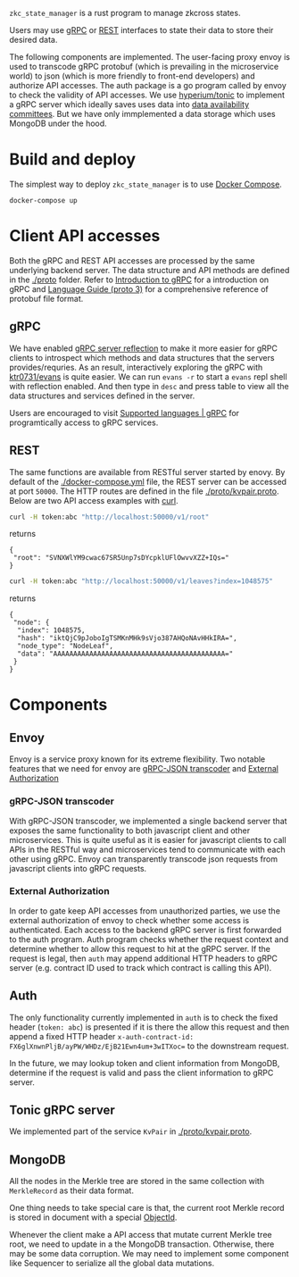`zkc_state_manager` is a rust program to manage zkcross states.

Users may use [gRPC](https://grpc.io/) or [REST](https://en.wikipedia.org/wiki/Representational_state_transfer) interfaces to state their data to
store their desired data.

The following components are implemented. The user-facing proxy envoy is used to transcode gRPC protobuf (which is prevailing in the microservice world)
to json (which is more friendly to front-end developers) and authorize API accesses. The auth package is a go program called by envoy
to check the validity of API accesses. We use [hyperium/tonic](https://github.com/hyperium/tonic)
to implement a gRPC server which ideally saves uses data into [data availability committees](https://ethereum.org/en/developers/docs/data-availability/).
But we have only immplemented a data storage which uses MongoDB under the hood.

# Build and deploy
The simplest way to deploy `zkc_state_manager` is to use [Docker Compose](https://docs.docker.com/compose/).

```
docker-compose up
```

# Client API accesses
Both the gRPC and REST API accesses are processed by the same underlying backend server.
The data structure and API methods are defined in the [./proto](./proto) folder.
Refer to [Introduction to gRPC](https://grpc.io/docs/what-is-grpc/introduction/) for a introduction on gRPC and 
[Language Guide (proto 3)](https://protobuf.dev/programming-guides/proto3/) for a comprehensive reference of protobuf file format.

## gRPC
We have enabled [gRPC server reflection](https://github.com/grpc/grpc/blob/master/doc/server-reflection.md) to make it more
easier for gRPC clients to introspect which methods and data structures that the servers provides/requries.
As an result, interactively exploring the gRPC with [ktr0731/evans](https://github.com/ktr0731/evans) is quite easier.
We can run `evans -r` to start a `evans` repl shell with reflection enabled. And then type in `desc` and press table to
view all the data structures and services defined in the server.

Users are encouraged to visit [Supported languages | gRPC](https://grpc.io/docs/languages/) for programtically access to gRPC services.

## REST
The same functions are available from RESTful server started by enovy. By default of the [./docker-compose.yml](./docker-compose.yml)
file, the REST server can be accessed at port `50000`. The HTTP routes are defined in the file [./proto/kvpair.proto](./proto/kvpair.proto).
Below are two API access examples with [curl](https://curl.se/).

```bash
curl -H token:abc "http://localhost:50000/v1/root"
```
returns
```
{
 "root": "SVNXWlYM9cwac67SR5Unp7sDYcpklUFlOwvvXZZ+IQs="
}
```


```bash
curl -H token:abc "http://localhost:50000/v1/leaves?index=1048575"
```
returns
```
{
 "node": {
  "index": 1048575,
  "hash": "iktQjC9pJoboIgTSMKnMHk9sVjo387AHQoNAvHHkIRA=",
  "node_type": "NodeLeaf",
  "data": "AAAAAAAAAAAAAAAAAAAAAAAAAAAAAAAAAAAAAAAAAAA="
 }
}
```

# Components

## Envoy
Envoy is a service proxy known for its extreme flexibility. Two notable features that we need for envoy are
[gRPC-JSON transcoder](https://www.envoyproxy.io/docs/envoy/latest/configuration/http/http_filters/grpc_json_transcoder_filter) and
[External Authorization](https://www.envoyproxy.io/docs/envoy/latest/intro/arch_overview/security/ext_authz_filter.html)

### gRPC-JSON transcoder
With gRPC-JSON transcoder, we implemented a single backend server that exposes the same functionality to both javascript client and other microservices.
This is quite useful as it is easier for javascript clients to call APIs in the RESTful way and microservices tend to communicate
with each other using gRPC. Envoy can transparently transcode json requests from javascript clients into gRPC requests.

### External Authorization
In order to gate keep API accesses from unauthorized parties, we use the external authorization of envoy to check whether some access is
authenticated. Each access to the backend gRPC server is first forwarded to the auth program. Auth program checks whether the request context
and determine whether to allow this request to hit at the gRPC server. If the request is legal, then `auth` may append additional HTTP headers
to gRPC server (e.g. contract ID used to track which contract is calling this API).

## Auth
The only functionality currently implemented in `auth` is to check the fixed header (`token: abc`) is presented
if it is there the allow this request and then append a fixed HTTP header `x-auth-contract-id: FX6glXnwnPljB/ayPW/WHDz/EjB21Ewn4um+3wITXoc=`
to the downstream request.

In the future, we may lookup token and client information from MongoDB, determine if the request is valid and pass the client information to gRPC server.

## Tonic gRPC server
We implemented part of the service `KvPair` in [./proto/kvpair.proto](./proto/kvpair.proto).

## MongoDB
All the nodes in the Merkle tree are stored in the same collection with `MerkleRecord` as their data format.

One thing needs to take special care is that, the current root Merkle record is stored in document with a special
[ObjectId](https://www.mongodb.com/docs/manual/reference/bson-types/#std-label-objectid).

Whenever the client make a API access that mutate current Merkle tree root, we need to update in a the MongoDB transaction.
Otherwise, there may be some data corruption. We may need to implement some component like Sequencer to
serialize all the global data mutations.
